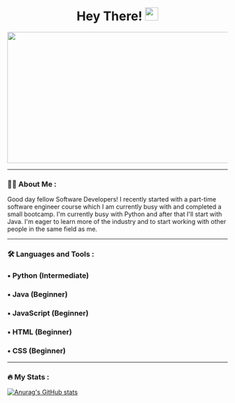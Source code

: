 <h1 align="center">
  Hey There!
  <img src="https://media.giphy.com/media/hvRJCLFzcasrR4ia7z/giphy.gif" width="30px"/>
</h1>
<div align="center">
  <img src="https://media.giphy.com/media/dWesBcTLavkZuG35MI/giphy.gif" width="600" height="300"/>
</div>

---

### :woman_technologist: About Me :
Good day fellow Software Developers!
I recently started with a part-time software engineer course which I am currently busy with and completed a small bootcamp. I'm currently busy with Python and after that I'll start with Java. I'm eager to learn more of the industry and to start working with other people in the same field as me.

---

### :hammer_and_wrench: Languages and Tools :
<div>
  <h3>&#x2022; Python (Intermediate)</h3>
  <h3>&#x2022; Java (Beginner)</h3>
  <h3>&#x2022; JavaScript (Beginner)</h3>
  <h3>&#x2022; HTML (Beginner)</h3>
  <h3>&#x2022; CSS (Beginner)</h3>
</div>

---

### :fire: My Stats :

[![Anurag's GitHub stats](https://github-readme-stats.vercel.app/api?username=krugerjoshua)](https://github.com/anuraghazra/github-readme-stats)
